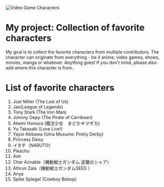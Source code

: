 ![Video Game Characters](https://cdn.mos.cms.futurecdn.net/krniDkpHJKbzdmM3bBCzeK-970-80.jpg.webp)

# My project: Collection of favorite characters
My goal is to collect the favorite characters from multiple contributors. The character can originate from everything - be it anime, video games, shows, movies, manga or whatever. Anything goes! If you don't mind, please also add where this character is from.

# List of favorite characters
1. Joel Miller (The Last of Us)
2. Jax(League of Legends)
3. Tony Stark (The Iron Man)
4. Johnny Depp (The Pirate of Carribean)
5. Akemi Homura (魔法少女　まどか☆マギカ)
6. Yu Takasaki (Love Live!)
7. Yayoi Akikawa (Uma Musume: Pretty Derby)
8. Princess Daisy
9. イタチ（NARUTO）
10. Pikachu
11. Ash
12. Char Aznable（機動戦士ガンダム 逆襲のシャア）
13. Athrun Zala（機動戦士ガンダムSEED ）
14. Anya
15. Spike Spiegel (Cowboy Bebop)
